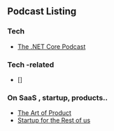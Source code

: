 ## Podcast Listing

### Tech
- [The .NET Core Podcast](https://castbox.fm/channel/The-.NET-Core-Podcast-id1394407)

### Tech -related
- []

### On SaaS , startup, products..

- [The Art of Product](https://castbox.fm/channel/The-Art-of-Product-id2373419)
- [Startup for the Rest of us](https://castbox.fm/channel/Startups-For-the-Rest-of-Us-id1415647)




